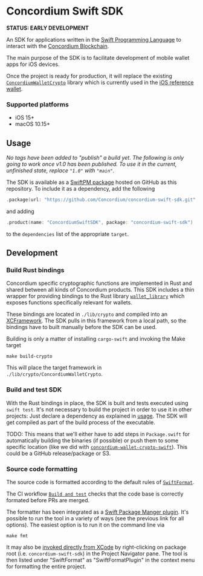 # Concordium Swift SDK

**STATUS: EARLY DEVELOPMENT**

An SDK for applications written in the [Swift Programming Language](https://www.swift.org/) to
interact with the [Concordium Blockchain](https://concordium.com).

The main purpose of the SDK is to facilitate development of mobile wallet apps for iOS devices.

Once the project is ready for production, it will replace the existing
[`ConcordiumWalletCrypto`](https://github.com/Concordium/concordium-wallet-crypto-swift) library
which is currently used in the [iOS reference wallet](https://github.com/Concordium/concordium-reference-wallet-ios/).

### Supported platforms

- iOS 15+
- macOS 10.15+

## Usage

*No tags have been added to "publish" a build yet. The following is only going to work once v1.0 has been published.
To use it in the current, unfinished state, replace `"1.0"` with `"main"`.*

The SDK is available as a [SwiftPM package](https://developer.apple.com/documentation/xcode/swift-packages)
hosted on GitHub as this repository.
To include it as a dependency, add the following 

```swift
.package(url: "https://github.com/Concordium/concordium-swift-sdk.git", from: "1.0")
```

and adding

```swift
.product(name: "ConcordiumSwiftSDK", package: "concordium-swift-sdk")
```

to the `dependencies` list of the appropriate `target`.

## Development

### Build Rust bindings

Concordium specific cryptographic functions are implemented in Rust and shared between all kinds of Concordium products.
This SDK includes a thin wrapper for providing bindings to the Rust library
[`wallet_library`](https://github.com/Concordium/concordium-base/tree/main/rust-src/wallet_library)
which exposes functions specifically relevant for wallets.

These bindings are located in `./lib/crypto` and compiled into an
[XCFramework](https://developer.apple.com/documentation/xcode/distributing-binary-frameworks-as-swift-packages).
The SDK pulls in this framework from a local path, so the bindings have to built manually before the SDK can be used.

Building is only a matter of installing `cargo-swift` and invoking the Make target

```shell
make build-crypto
```

This will place the target framework in `./lib/crypto/ConcordiumWalletCrypto`.

### Build and test SDK

With the Rust bindings in place, the SDK is built and tests executed using `swift test`.
It's not necessary to build the project in order to use it in other projects:
Just declare a dependency as explained in [usage](#usage).
The SDK will get compiled as part of the build process of the executable.

TODO: This means that we'll either have to add steps in `Package.swift` for automatically building the binaries (if possible)
or push them to some specific location
(like we did with [`concordium-wallet-crypto-swift`](https://github.com/Concordium/concordium-wallet-crypto-swift)).
This could be a GitHub release/package or S3.

### Source code formatting

The source code is formatted according to the default rules of [`SwiftFormat`](https://github.com/nicklockwood/SwiftFormat).

The CI workflow [`Build and test`](https://github.com/Concordium/concordium-swift-sdk/blob/main/.github/workflows/build%2Btest.yml)
checks that the code base is correctly formated before PRs are merged.

The formatter has been integrated as a
[Swift Package Manger plugin](https://github.com/nicklockwood/SwiftFormat#swift-package-manager-plugin).
It's possible to run the tool in a variety of ways (see the previous link for all options).
The easiest option is to run it on the command line via

```shell
make fmt
```

It may also be [invoked directly from XCode](https://github.com/nicklockwood/SwiftFormat#trigger-plugin-from-xcode)
by right-clicking on package root (i.e. `concordium-swift-sdk`) in the Project Navigator pane.
The tool is then listed under "SwiftFormat" as "SwiftFormatPlugin" in the context menu for formatting the entire project.
